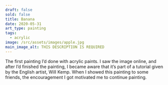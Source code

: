 ```yaml
---
draft: false
sold: false
title: Banana
date: 2020-05-31
art_type: painting
tags:
  - acrylic
image: /src/assets/images/apple.jpg
main_image_alt: THIS DESCRIPTION IS REQUIRED
---
```

The first painting I’d done with acrylic paints. I saw the image online, and after I’d finished the painting, I became aware that it’s part of a tutorial given by the English artist, Will Kemp. When I showed this painting to some friends, the encouragement I got motivated me to continue painting.